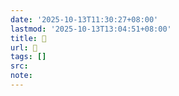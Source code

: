 ```yaml
---
date: '2025-10-13T11:30:27+08:00'
lastmod: '2025-10-13T13:04:51+08:00'
title: 󰥸
url: 󰥸
tags: []
src:
note:
---
```

